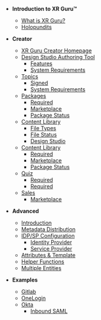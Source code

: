 <!-- docs/_sidebar.md -->

- **Introduction to XR Guru™**
  - [What is XR Guru?](/basic)
  - [Holopundits](/basic?id=Holopundits)

- **Creator**
  - [XR Guru Creator Homepage](/Creator)
  - [Design Studio Authoring Tool](/basic)
    - [Features](/signed-saml-request)
    - [System Requirements](/encrypted-saml-response)
  - [Topics](/saml-response)
    - [Signed](/signed-saml-response)
    - [System Requirements](/encrypted-saml-response)
  - [Packages](/saml-response)
    - [Required](/signed-saml-response)
    - [Marketplace](/encrypted-saml-response)
    - [Package Status](/encrypted-saml-response)
  - [Content Library](/key-generation)
    - [File Types](/signed-saml-response)
    - [File Status](/encrypted-saml-response)
    - [Design Studio](/encrypted-saml-response)
  - [Content Library](/key-generation)
    - [Required](/signed-saml-response)
    - [Marketplace](/encrypted-saml-response)
    - [Package Status](/encrypted-saml-response)
  - [Quiz](/key-generation)
    - [Required](/signed-saml-response)
    - [Required](/encrypted-saml-response)
  - [Sales](/key-generation)
    - [Marketplace](/signed-saml-response)
    
- **Advanced**
  - [Introduction](/advance)
  - [Metadata Distribution](/metadata-distribution)
  - [IDP/SP Configuration](/configuration)
    - [Identity Provider](/idp-configuration)
    - [Service Provider](/sp-configuration)
  - [Attributes & Template](/template)
  - [Helper Functions](/helpers)
  - [Multiple Entities](/multi-entities)
- **Examples**
  - [Gitlab](/gitlab)
  - [OneLogin](/onelogin)
  - [Okta](/okta)
    - [Inbound SAML](/okta-inbound)
